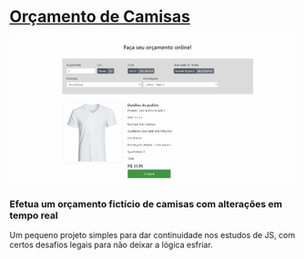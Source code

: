 # [Orçamento de Camisas](https://ocamentocamisas.netlify.app/)

![](preview.gif)


### Efetua um orçamento fictício de camisas com alterações em tempo real

Um pequeno projeto simples para dar continuidade nos estudos de JS, com certos desafios legais para não deixar a lógica esfriar.
